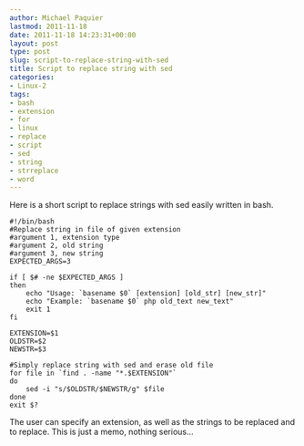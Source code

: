 ```yaml
---
author: Michael Paquier
lastmod: 2011-11-18
date: 2011-11-18 14:23:31+00:00
layout: post
type: post
slug: script-to-replace-string-with-sed
title: Script to replace string with sed
categories:
- Linux-2
tags:
- bash
- extension
- for
- linux
- replace
- script
- sed
- string
- strreplace
- word
---
```


Here is a short script to replace strings with sed easily written in bash.

    #!/bin/bash
    #Replace string in file of given extension
    #argument 1, extension type
    #argument 2, old string 
    #argument 3, new string
    EXPECTED_ARGS=3

    if [ $# -ne $EXPECTED_ARGS ]
    then
        echo "Usage: `basename $0` [extension] [old_str] [new_str]"
        echo "Example: `basename $0` php old_text new_text"
        exit 1
    fi

    EXTENSION=$1
    OLDSTR=$2
    NEWSTR=$3

    #Simply replace string with sed and erase old file
    for file in `find . -name "*.$EXTENSION"`
    do
        sed -i "s/$OLDSTR/$NEWSTR/g" $file
    done
    exit $?

The user can specify an extension, as well as the strings to be replaced and to replace.
This is just a memo, nothing serious...
